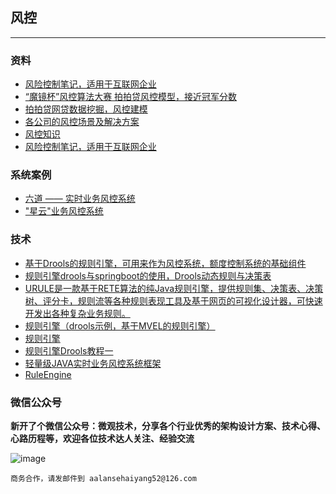 ## 风控
---

### 资料

* [风险控制笔记，适用于互联网企业](https://github.com/WalterInSH/risk-management-note)
* [“魔镜杯”风控算法大赛 拍拍贷风控模型，接近冠军分数](https://github.com/wikke/ppdai_risk_evaluation)
* [拍拍贷网贷数据挖掘，风控建模](https://github.com/ttloveyy/PPD-data-mining)
* [各公司的风控场景及解决方案](https://github.com/yangliang1415/awesome-risk-control)
* [风控知识](https://github.com/yangliang1415/awesome-risk-control)
* [风险控制笔记，适用于互联网企业 ](https://github.com/WalterInSH/risk-management-note)

### 系统案例

* [六道 —— 实时业务风控系统](https://github.com/ysrc/Liudao)
* ["星云"业务风控系统](https://github.com/threathunterX/nebula)


### 技术

* [基于Drools的规则引擎，可用来作为风控系统，额度控制系统的基础组件](https://github.com/cncduLee/rule-engine)
* [规则引擎drools与springboot的使用，Drools动态规则与决策表](https://github.com/MyHerux/drools-springboot)
* [URULE是一款基于RETE算法的纯Java规则引擎，提供规则集、决策表、决策树、评分卡，规则流等各种规则表现工具及基于网页的可视化设计器，可快速开发出各种复杂业务规则。](https://github.com/youseries/urule)
* [规则引擎（drools示例，基于MVEL的规则引擎）](https://github.com/geosmart/me.demo.ruleengine)
* [规则引擎](https://github.com/linian365boy/rule-core)
* [规则引擎Drools教程一](https://mp.weixin.qq.com/s/mg__6dmOhGsbL8cokOO9bw)
* [轻量级JAVA实时业务风控系统框架](https://github.com/sunpeak/riskcontrol)
* [RuleEngine](https://github.com/Hale-Lee/RuleEngine)


### 微信公众号

**新开了个微信公众号：微观技术，分享各个行业优秀的架构设计方案、技术心得、心路历程等，欢迎各位技术达人关注、经验交流**

![image](https://i.niupic.com/images/2020/04/04/7hig.jpg)


`商务合作，请发邮件到 aalansehaiyang52@126.com`

